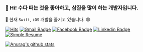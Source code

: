 ### 👋 Hi! 수다 떠는 것을 좋아하고, 삽질을 많이 하는 개발자입니다. <br />
🔭 현재 `Swift`, `iOS` 개발을 즐기고 있습니다. 😄

[![Hits](https://hits.seeyoufarm.com/api/count/incr/badge.svg?url=https%3A%2F%2Fgithub.com%2FClintJang%2Fhit-counter)](https://github.com/clintjang)
[![Gmail Badge](https://img.shields.io/badge/-Gmail-d14836?style=flat-square&logo=Gmail&logoColor=white&link=mailto:jang.wangsu@gmail.com)](mailto:jang.wangsu@gmail.com)
[![Facebook Badge](https://img.shields.io/badge/-Facebook-1877f2?style=flat-square&logo=facebook&logoColor=white&link=https://www.facebook.com/clint.jang.7/)](https://www.facebook.com/clint.jang.7/)
[![Linkedin Badge](https://img.shields.io/badge/-LinkedIn-blue?style=flat-square&logo=Linkedin&logoColor=white&link=https://www.linkedin.com/in/clint-jang-504b711b1/)](https://www.linkedin.com/in/clint-jang-504b711b1)
[![Simple Resume](https://img.shields.io/static/v1?label=Simple&message=Resume&color=yellow&link=mailto:jang.wangsu@gmail.com)](https://github.com/ClintJang/resume)

[![Anurag's github stats](https://github-readme-stats.vercel.app/api?username=ClintJang)](https://github.com/anuraghazra/github-readme-stats)


<!--

### Hi there 👋

**ClintJang/ClintJang** is a ✨ _special_ ✨ repository because its `README.md` (this file) appears on your GitHub profile.

Here are some ideas to get you started:

- 🔭 I’m currently working on ...
- 🌱 I’m currently learning ...
- 👯 I’m looking to collaborate on ...
- 🤔 I’m looking for help with ...
- 💬 Ask me about ...
- 📫 How to reach me: ...
- 😄 Pronouns: ...
- ⚡ Fun fact: ...
-->

